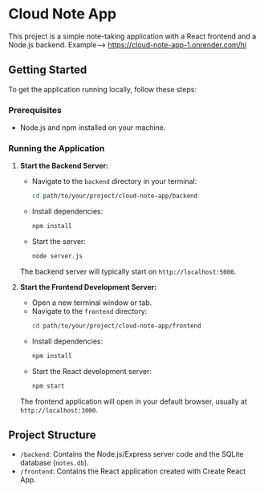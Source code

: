 # Cloud Note App

This project is a simple note-taking application with a React frontend and a Node.js backend.
Example--> https://cloud-note-app-1.onrender.com/hi

## Getting Started

To get the application running locally, follow these steps:

### Prerequisites

*   Node.js and npm installed on your machine.

### Running the Application

1.  **Start the Backend Server:**
    *   Navigate to the `backend` directory in your terminal:
        ```bash
        cd path/to/your/project/cloud-note-app/backend
        ```
    *   Install dependencies:
        ```bash
        npm install
        ```
    *   Start the server:
        ```bash
        node server.js
        ```
    The backend server will typically start on `http://localhost:5000`.

2.  **Start the Frontend Development Server:**
    *   Open a new terminal window or tab.
    *   Navigate to the `frontend` directory:
        ```bash
        cd path/to/your/project/cloud-note-app/frontend
        ```
    *   Install dependencies:
        ```bash
        npm install
        ```
    *   Start the React development server:
        ```bash
        npm start
        ```
    The frontend application will open in your default browser, usually at `http://localhost:3000`.


## Project Structure

*   `/backend`: Contains the Node.js/Express server code and the SQLite database (`notes.db`).
*   `/frontend`: Contains the React application created with Create React App.
